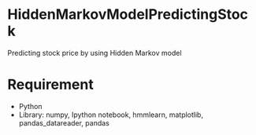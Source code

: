 # HiddenMarkovModelPredictingStock
Predicting stock price by using Hidden Markov model

# Requirement
- Python 
- Library: numpy, Ipython notebook, hmmlearn, matplotlib, pandas_datareader, pandas
